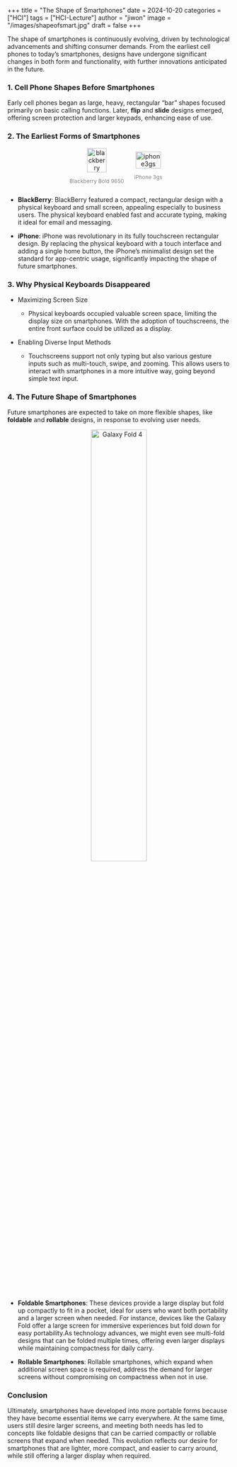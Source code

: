 +++
title = "The Shape of Smartphones"
date = 2024-10-20
categories = ["HCI"]
tags = ["HCI-Lecture"]
author = "jiwon"
image = "/images/shapeofsmart.jpg"
draft = false
+++

The shape of smartphones is continuously evolving, driven by technological advancements and shifting consumer demands. From the earliest cell phones to today’s smartphones, designs have undergone significant changes in both form and functionality, with further innovations anticipated in the future.

### 1. Cell Phone Shapes Before Smartphones
Early cell phones began as large, heavy, rectangular “bar” shapes focused primarily on basic calling functions. Later, **flip** and **slide** designs emerged, offering screen protection and larger keypads, enhancing ease of use.

### 2. The Earliest Forms of Smartphones

<div style="display: flex; justify-content: center; align-items: center;">
  <div style="margin-right: 10px; text-align: center;">
    <img src="/images/blackberry.jpg" alt="blackberry" width="60%">
    <p style="font-size: 12px; color: gray;">Blackberry Bold 9650</p>
  </div>
  <div style="text-align: center;">
    <img src="/images/iphone3.webp" alt="iphone3gs" width="80%">
    <p style="font-size: 12px; color: gray;">iPhone 3gs</p>
  </div>
</div>

- **BlackBerry**: BlackBerry featured a compact, rectangular design with a physical keyboard and small screen, appealing especially to business users. The physical keyboard enabled fast and accurate typing, making it ideal for email and messaging.

- **iPhone**: iPhone was revolutionary in its fully touchscreen rectangular design. By replacing the physical keyboard with a touch interface and adding a single home button, the iPhone’s minimalist design set the standard for app-centric usage, significantly impacting the shape of future smartphones.

### 3. Why Physical Keyboards Disappeared
- Maximizing Screen Size
    - Physical keyboards occupied valuable screen space, limiting the display size on smartphones. With the adoption of touchscreens, the entire front surface could be utilized as a display. 

- Enabling Diverse Input Methods
    - Touchscreens support not only typing but also various gesture inputs such as multi-touch, swipe, and zooming. This allows users to interact with smartphones in a more intuitive way, going beyond simple text input. 

### 4. The Future Shape of Smartphones
Future smartphones are expected to take on more flexible shapes, like **foldable** and **rollable** designs, in response to evolving user needs.

<div style="text-align: center;">
  <img src="/images/fold.jpg" alt="Galaxy Fold 4" width="50%">
</div>

- **Foldable Smartphones**: These devices provide a large display but fold up compactly to fit in a pocket, ideal for users who want both portability and a larger screen when needed. For instance, devices like the Galaxy Fold offer a large screen for immersive experiences but fold down for easy portability.As technology advances, we might even see multi-fold designs that can be folded multiple times, offering even larger displays while maintaining compactness for daily carry.

- **Rollable Smartphones**: Rollable smartphones, which expand when additional screen space is required, address the demand for larger screens without compromising on compactness when not in use.

### Conclusion

Ultimately, smartphones have developed into more portable forms because they have become essential items we carry everywhere. At the same time, users still desire larger screens, and meeting both needs has led to concepts like foldable designs that can be carried compactly or rollable screens that expand when needed. This evolution reflects our desire for smartphones that are lighter, more compact, and easier to carry around, while still offering a larger display when required.
